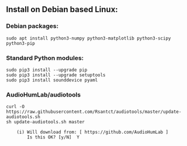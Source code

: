 ## Install on Debian based Linux:

### Debian packages:

    sudo apt install python3-numpy python3-matplotlib python3-scipy python3-pip

### Standard Python modules:

    sudo pip3 install --upgrade pip
    sudo pip3 install --upgrade setuptools
    sudo pip3 install sounddevice pyaml


### AudioHumLab/audiotools

    curl -O  https://raw.githubusercontent.com/Rsantct/audiotools/master/update-audiotools.sh
    sh update-audiotools.sh master

        (i) Will download from: [ https://github.com/AudioHumLab ]
            Is this OK? [y/N]  Y

